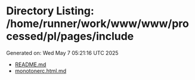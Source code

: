# Directory Listing: /home/runner/work/www/www/processed/pl/pages/include
Generated on: Wed May  7 05:21:16 UTC 2025

- [README.md](README.md)
- [monotonerc.html.md](monotonerc.html.md)
